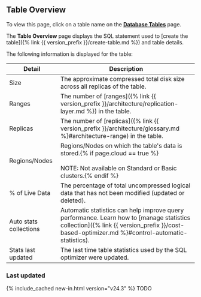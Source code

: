 ## Table Overview

To view this page, click on a table name on the [**Database Tables**](#database-tables) page.

The **Table Overview** page displays the SQL statement used to [create the table]({% link {{ version_prefix }}/create-table.md %}) and table details.

The following information is displayed for the table:

 Detail                        | Description
-------------------------------|-------------
Size                           | The approximate compressed total disk size across all replicas of the table.
Ranges                         | The number of [ranges]({% link {{ version_prefix }}/architecture/replication-layer.md %}) in the table.
Replicas                       | The number of [replicas]({% link {{ version_prefix }}/architecture/glossary.md %}#architecture-range) in the table.
Regions/Nodes                  | Regions/Nodes on which the table's data is stored.{% if page.cloud == true %}<br><br>NOTE: Not available on Standard or Basic clusters.{% endif %}
% of Live Data                 | The percentage of total uncompressed logical data that has not been modified (updated or deleted).
Auto stats collections         | Automatic statistics can help improve query performance. Learn how to [manage statistics collection]({% link {{ version_prefix }}/cost-based-optimizer.md %}#control-automatic-statistics).
Stats last updated             | The last time table statistics used by the SQL optimizer were updated.

### Last updated

{% include_cached new-in.html version="v24.3" %} TODO